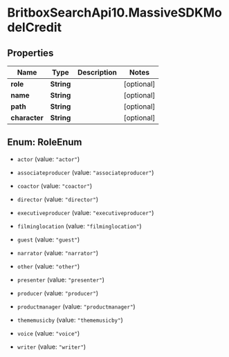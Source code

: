 # BritboxSearchApi10.MassiveSDKModelCredit

## Properties
Name | Type | Description | Notes
------------ | ------------- | ------------- | -------------
**role** | **String** |  | [optional] 
**name** | **String** |  | [optional] 
**path** | **String** |  | [optional] 
**character** | **String** |  | [optional] 


<a name="RoleEnum"></a>
## Enum: RoleEnum


* `actor` (value: `"actor"`)

* `associateproducer` (value: `"associateproducer"`)

* `coactor` (value: `"coactor"`)

* `director` (value: `"director"`)

* `executiveproducer` (value: `"executiveproducer"`)

* `filminglocation` (value: `"filminglocation"`)

* `guest` (value: `"guest"`)

* `narrator` (value: `"narrator"`)

* `other` (value: `"other"`)

* `presenter` (value: `"presenter"`)

* `producer` (value: `"producer"`)

* `productmanager` (value: `"productmanager"`)

* `thememusicby` (value: `"thememusicby"`)

* `voice` (value: `"voice"`)

* `writer` (value: `"writer"`)




